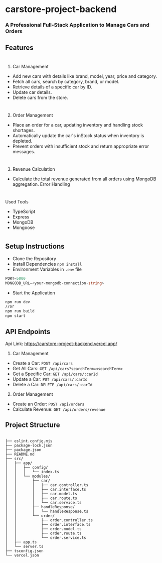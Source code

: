 ﻿# carstore-project-backend

### A Professional Full-Stack Application to Manage Cars and Orders

## Features

#

1. Car Management

- Add new cars with details like brand, model, year, price and category.
- Fetch all cars, search by category, brand, or model.
- Retrieve details of a specific car by ID.
- Update car details.
- Delete cars from the store.

#

2. Order Management

- Place an order for a car, updating inventory and handling stock shortages.
- Automatically update the car's inStock status when inventory is depleted.
- Prevent orders with insufficient stock and return appropriate error messages.

#

3. Revenue Calculation

- Calculate the total revenue generated from all orders using MongoDB aggregation.
  Error Handling

#

Used Tools

- TypeScript
- Express
- MongoDB
- Mongoose

#

## Setup Instructions

- Clone the Repository
- Install Dependencies `npm install`
- Environment Variables in `.env` file

```ts
PORT=5000
MONGODB_URL=<your-mongodb-connection-string>
```

- Start the Application

```bash
npm run dev
//or
npm run build
npm start
```

## API Endpoints

Api Link: https://carstore-project-backend.vercel.app/

1. Car Management

- Create a Car: `POST /api/cars`
- Get All Cars: `GET /api/cars?searchTerm=<searchTerm>`
- Get a Specific Car: `GET /api/cars/:carId`
- Update a Car: `PUT /api/cars/:carId`
- Delete a Car: `DELETE /api/cars/:carId`

2. Order Management

- Create an Order: `POST /api/orders`
- Calculate Revenue: `GET /api/orders/revenue`

## Project Structure
```

├── eslint.config.mjs
├── package-lock.json
├── package.json
├── README.md
├── src/
│   ├── app/
│   │   ├── config/
│   │   │   └── index.ts
│   │   └── modules/
│   │       ├── car/
│   │       │   ├── car.controller.ts
│   │       │   ├── car.interface.ts
│   │       │   ├── car.model.ts
│   │       │   ├── car.route.ts
│   │       │   └── car.service.ts
│   │       ├── handleResponse/
│   │       │   └── handleResponse.ts
│   │       └── order/
│   │           ├── order.controller.ts
│   │           ├── order.interface.ts
│   │           ├── order.model.ts
│   │           ├── order.route.ts
│   │           └── order.service.ts
│   ├── app.ts
│   └── server.ts
├── tsconfig.json
└── vercel.json

```

